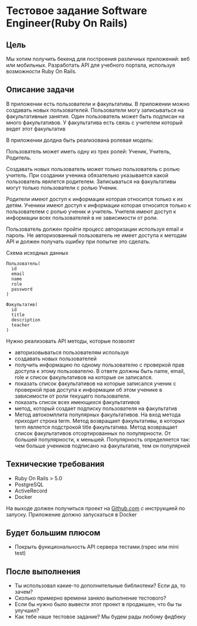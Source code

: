 # Тестовое задание Software Engineer(Ruby On Rails)

## Цель
Мы хотим получить бекенд для построения различных приложений: веб или мобильных.
Разработать API для учебного портала, используя возможности Ruby On Rails.
## Описание задачи

В приложении есть пользователи и факультативы.
В приложении можно создавать новых пользователей.
Пользователи могу записываться на факультативные занятия.
Один пользователь может быть подписан на много факультативов.
У факультатива есть связь с учителем который ведет этот факультатив

В приложении долдна быть реализована ролевая модель:

Пользователь может иметь одну из трех ролей: Ученик, Учитель, Родитель.

Создавать новых пользователь может только пользователь с ролью учитель. При создании ученика обязательно указывается какой пользователь явялется родителем.
Записываться на факультативы могут только пользователи с ролью Ученик.

Родители имеют доступ к информации которая относится только к их детям.
Ученики имеют доступ к информации которая относится только к пользователем с ролью ученик и учитель.
Учителя имеют доступ к информации всех пользователей в не зависимости от роли.

Пользователь должен пройти процесс авторизации используя email и пароль. Не авторизованный пользователь не имеет доступа к методам API и должен получать ошибку при попытке это сделать.

Схема исходных данных

```
Пользователь(
  id
  email
  name
  role
  password
)

Факультатив(
  id
  title
  description
  teacher
)
```

Нужно реализовать API методы, которые позволят

- авторизовываться пользователям используя 
- создавать новых пользователей
- получить информацию по одному пользователю с проверкой прав доступа к этому пользователю. В ответе должны быть name, email, role и список факультативов на которые он записался.
- показать список факультативов на которые записался ученик с проверкой прав доступа к информации об этом ученике в зависимости от роли текущего пользователя.
- показать список всех имеющихся факультативов
- метод, который создает подписку пользователя на факультатив
- Метод автокомплита популярных факультативов. На вход метода приходит строка term. Метод возвращает факультативы, в которых term является подстрокой title факультатива. Метод возвращает список факультативов отсортированных по популярности. От большей популярности, к меньшей. Популярность определяется так: чем больше учеников подписано на факультатив, тем он популярней

## Технические требования

- Ruby On Rails > 5.0
- PostgreSQL
- ActiveRecord
- Docker

На выходе должен получиться проект на [Github.com](http://github.com/) с инструкцией по запуску. Приложение должно запускаться в Docker

## Будет большим плюсом

- Покрыть функциональность API сервера тестами.(rspec или mini test)

## После выполнения

- Ты использовал какие-то дополнительные библиотеки? Если да, то зачем?
- Сколько примерно времени заняло выполнение тестового?
- Если бы нужно было вывести этот проект в продакшен, что бы ты улучшил?
- Как тебе наше тестовое задание? Мы будем рады любому фидбеку
